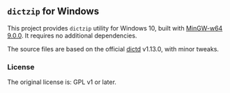 ## `dictzip` for Windows

This project provides `dictzip` utility for Windows 10, built with [MinGW-w64 9.0.0](https://github.com/brechtsanders/winlibs_mingw/releases/tag/11.2.0-12.0.1-9.0.0-r1).
It requires no additional dependencies.

The source files are based on the official [dictd](http://sourceforge.net/projects/dict/) v1.13.0,
with minor tweaks.

### License

The original license is: GPL v1 or later.
